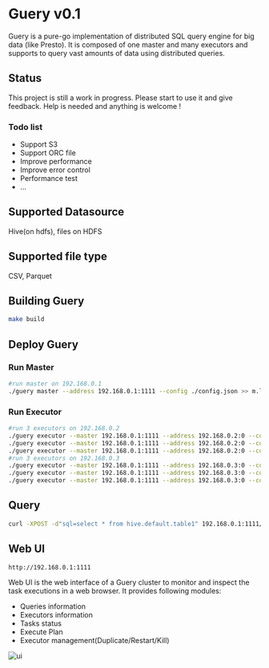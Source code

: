 # Guery v0.1
Guery is a pure-go implementation of distributed SQL query engine for big data (like Presto). It is composed of one master and many executors and supports to query vast amounts of data using distributed queries.

## Status
This project is still a work in progress. Please start to use it and give feedback. Help is needed and anything is welcome !
### Todo list
* Support S3
* Support ORC file
* Improve performance
* Improve error control
* Performance test
* ...

## Supported Datasource
Hive(on hdfs), files on HDFS

## Supported file type
CSV, Parquet

## Building Guery
```sh
make build
```
## Deploy Guery

### Run Master
```sh
#run master on 192.168.0.1
./guery master --address 192.168.0.1:1111 --config ./config.json >> m.log 
```

### Run Executor
```sh
#run 3 executors on 192.168.0.2
./guery executor --master 192.168.0.1:1111 --address 192.168.0.2:0 --config ./config.json >> e1.log
./guery executor --master 192.168.0.1:1111 --address 192.168.0.2:0 --config ./config.json >> e2.log
./guery executor --master 192.168.0.1:1111 --address 192.168.0.2:0 --config ./config.json >> e3.log
#run 3 executors on 192.168.0.3
./guery executor --master 192.168.0.1:1111 --address 192.168.0.3:0 --config ./config.json >> e1.log
./guery executor --master 192.168.0.1:1111 --address 192.168.0.3:0 --config ./config.json >> e1.log
./guery executor --master 192.168.0.1:1111 --address 192.168.0.3:0 --config ./config.json >> e1.log
```

## Query
```sh
curl -XPOST -d"sql=select * from hive.default.table1" 192.168.0.1:1111/query
```

## Web UI
```
http://192.168.0.1:1111
```
Web UI is the web interface of a Guery cluster to monitor and inspect the task executions in a web browser.
It provides following modules:
* Queries information
* Executors information
* Tasks status
* Execute Plan
* Executor management(Duplicate/Restart/Kill)


![ui](https://github.com/xitongsys/guery/blob/master/doc/images/ui.png)


